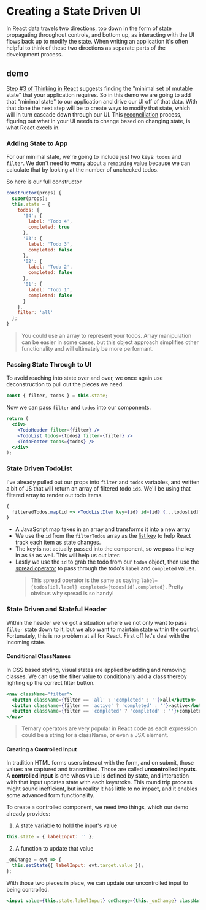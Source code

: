 # Creating a State Driven UI

In React data travels two directions, top down in the form of state propagating throughout controls, and bottom up, as interacting with the UI flows back up to modify the state. When writing an application it's often helpful to think of these two directions as separate parts of the development process.

## demo

[Step #3 of Thinking in React](https://reactjs.org/docs/thinking-in-react.html) suggests finding the "minimal set of mutable state" that your application requires. So in this demo we are going to add that "minimal state" to our application and drive our UI off of that data. With that done the next step will be to create ways to modify that state, which will in turn cascade down through our UI. This [reconciliation](https://reactjs.org/docs/reconciliation.html) process, figuring out what in your UI needs to change based on changing state, is what React excels in.

### Adding State to App

For our minimal state, we're going to include just two keys: `todos` and `filter`. We don't need to worry about a `remaining` value because we can calculate that by looking at the number of unchecked todos.

So here is our full constructor

```jsx
constructor(props) {
  super(props);
  this.state = {
    todos: {
      '04': {
        label: 'Todo 4',
        completed: true
      },
      '03': {
        label: 'Todo 3',
        completed: false
      },
      '02': {
        label: 'Todo 2',
        completed: false
      },
      '01': {
        label: 'Todo 1',
        completed: false
      }
    },
    filter: 'all'
  };
}
```

> You could use an array to represent your todos. Array manipulation can be easier in some cases, but this object approach simplifies other functionality and will ultimately be more performant.

### Passing State Through to UI

To avoid reaching into state over and over, we once again use deconstruction to pull out the pieces we need.

```jsx
const { filter, todos } = this.state;
```

Now we can pass `filter` and `todos` into our components.

```jsx
return (
  <div>
    <TodoHeader filter={filter} />
    <TodoList todos={todos} filter={filter} />
    <TodoFooter todos={todos} />
  </div>
);
```

### State Driven TodoList

I've already pulled out our props into `filter` and `todos` variables, and written a bit of JS that will return an array of filtered todo `id`s. We'll be using that filtered array to render out todo items.

```jsx
{
  filteredTodos.map(id => <TodoListItem key={id} id={id} {...todos[id]} />);
}
```

- A JavaScript map takes in an array and transforms it into a new array
- We use the `id` from the `filterTodos` array as the [list key](https://reactjs.org/docs/lists-and-keys.html) to help React track each item as state changes.
- The key is not actually passed into the component, so we pass the key in as `id` as well. This will help us out later.
- Lastly we use the `id` to grab the todo from our `todos` object, then use the [spread operator](https://developer.mozilla.org/en-US/docs/Web/JavaScript/Reference/Operators/Spread_syntax) to pass through the todo's `label` and `completed` values.
  > This spread operator is the same as saying `label={todos[id].label} completed={todos[id].completed}`. Pretty obvious why spread is so handy!

### State Driven and Stateful Header

Within the header we've got a situation where we not only want to pass `filter` state down to it, but we also want to maintain state within the control. Fortunately, this is no problem at all for React. First off let's deal with the incoming state.

#### Conditional ClassNames

In CSS based styling, visual states are applied by adding and removing classes. We can use the filter value to conditionally add a class thereby lighting up the correct filter button.

```jsx
<nav className="filter">
  <button className={filter == 'all' ? 'completed' : ''}>all</button>
  <button className={filter == 'active' ? 'completed' : ''}>active</button>
  <button className={filter == 'completed' ? 'completed' : ''}>completed</button>
</nav>
```

> Ternary operators are very popular in React code as each expression could be a string for a className, or even a JSX element.

#### Creating a Controlled Input

In tradition HTML forms users interact with the form, and on submit, those values are captured and transmitted. Those are called **uncontrolled inputs**. A **controlled input** is one whos value is defined by state, and interaction with that input updates state with each keystroke. This round trip process might sound inefficient, but in reality it has little to no impact, and it enables some advanced form functionality.

To create a controlled component, we need two things, which our demo already provides:

1. A state variable to hold the input's value

```jsx
this.state = { labelInput: '' };
```

2. A function to update that value

```jsx
_onChange = evt => {
  this.setState({ labelInput: evt.target.value });
};
```

With those two pieces in place, we can update our uncontrolled input to being controlled.

```jsx
<input value={this.state.labelInput} onChange={this._onChange} className="textfield" placeholder="add todo" />
```
